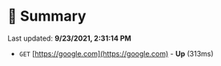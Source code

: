 # 📖 Summary
Last updated: **9/23/2021, 2:31:14 PM**

- `GET` [https://google.com](https://google.com) - **Up** (313ms)
